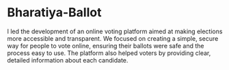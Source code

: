 # Bharatiya-Ballot
I led the development of an online voting platform aimed at making elections more accessible and transparent. We focused on creating a simple, secure way for people to vote online, ensuring their ballots were safe and the process easy to use. The platform also helped voters by providing clear, detailed information about each candidate.

